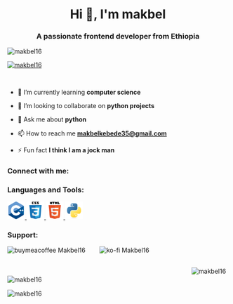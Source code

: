 <h1 align="center">Hi 👋, I'm makbel</h1>
<h3 align="center">A passionate frontend developer from Ethiopia</h3>

<p align="left"> <img src="https://komarev.com/ghpvc/?username=makbel16&label=Profile%20views&color=0e75b6&style=flat" alt="makbel16" /> </p>

<p align="left"> <a href="https://github.com/ryo-ma/github-profile-trophy"><img src="https://github-profile-trophy.vercel.app/?username=makbel16" alt="makbel16" /></a> </p>

<p align="left"> <a href="https://twitter.com/" target="blank"><img src="https://img.shields.io/twitter/follow/?logo=twitter&style=for-the-badge" alt="" /></a> </p>

- 🌱 I’m currently learning **computer science**

- 👯 I’m looking to collaborate on **python projects**

- 💬 Ask me about **python**

- 📫 How to reach me **makbelkebede35@gmail.com**

- ⚡ Fun fact **I think I am a jock man**

<h3 align="left">Connect with me:</h3>
<p align="left">
</p>

<h3 align="left">Languages and Tools:</h3>
<p align="left"> <a href="https://www.w3schools.com/cpp/" target="_blank" rel="noreferrer"> <img src="https://raw.githubusercontent.com/devicons/devicon/master/icons/cplusplus/cplusplus-original.svg" alt="cplusplus" width="40" height="40"/> </a> <a href="https://www.w3schools.com/css/" target="_blank" rel="noreferrer"> <img src="https://raw.githubusercontent.com/devicons/devicon/master/icons/css3/css3-original-wordmark.svg" alt="css3" width="40" height="40"/> </a> <a href="https://www.w3.org/html/" target="_blank" rel="noreferrer"> <img src="https://raw.githubusercontent.com/devicons/devicon/master/icons/html5/html5-original-wordmark.svg" alt="html5" width="40" height="40"/> </a> <a href="https://www.python.org" target="_blank" rel="noreferrer"> <img src="https://raw.githubusercontent.com/devicons/devicon/master/icons/python/python-original.svg" alt="python" width="40" height="40"/> </a> </p>

<h3 align="left">Support:</h3>
<p><a href="https://www.buymeacoffee.com/buymeacoffee Makbel16"> <img align="left" src="https://cdn.buymeacoffee.com/buttons/v2/default-yellow.png" height="50" width="210" alt="buymeacoffee Makbel16" /></a><a href="https://ko-fi.com/ko-fi Makbel16"> <img align="left" src="https://cdn.ko-fi.com/cdn/kofi3.png?v=3" height="50" width="210" alt="ko-fi Makbel16" /></a></p><br><br>

<p><img align="left" src="https://github-readme-stats.vercel.app/api/top-langs?username=makbel16&show_icons=true&locale=en&layout=compact" alt="makbel16" /></p>

<p>&nbsp;<img align="center" src="https://github-readme-stats.vercel.app/api?username=makbel16&show_icons=true&locale=en" alt="makbel16" /></p>

<p><img align="center" src="https://github-readme-streak-stats.herokuapp.com/?user=makbel16&" alt="makbel16" /></p>
